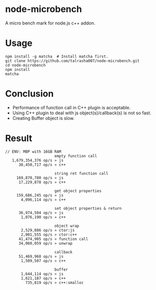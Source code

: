 node-microbench
===============

A micro bench mark for node.js c++ addon.

# Usage
```
npm install -g matcha  # Install matcha first.
git clone https://github.com/talrasha007/node-microbench.git
cd node-microbench
npm install
matcha
```

# Conclusion
 - Performance of function call in C++ plugin is acceptable.
 - Using C++ plugin to deal with js object(s)/callback(s) is not so fast.
 - Creating Buffer object is slow.
  
# Result
```
// ENV: MBP with 16GB RAM
                      empty function call
   1,679,354,376 op/s » js
      38,450,717 op/s » c++

                      string ret function call
     169,870,780 op/s » js
      17,229,878 op/s » c++

                      get object properties
     159,686,245 op/s » js
       4,096,114 op/s » c++

                      set object properties & return
      36,974,504 op/s » js
       1,076,190 op/s » c++

                      object wrap
       2,529,886 op/s » ctor:js
       2,001,555 op/s » ctor:c++
      41,474,905 op/s » function call
      34,060,059 op/s » unwrap

                      callback
      51,469,968 op/s » js
       1,509,507 op/s » c++

                      buffer
       1,644,114 op/s » js
       1,621,187 op/s » c++
         735,819 op/s » c++:smalloc
```